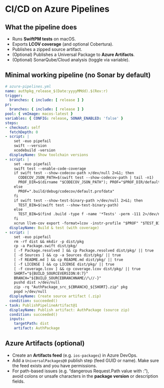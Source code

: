 # CI/CD on Azure Pipelines

## What the pipeline does
- Runs **SwiftPM tests** on macOS.
- Exports **LCOV coverage** (and optional Cobertura).
- Publishes a zipped source artifact.
- (Optional) Publishes a Universal Package to **Azure Artifacts**.
- (Optional) SonarQube/Cloud analysis (toggle via variable).

## Minimal working pipeline (no Sonar by default)
```yaml
# azure-pipelines.yml
name: authpkg_release_$(Date:yyyyMMdd).$(Rev:r)
trigger:
  branches: { include: [ release ] }
pr:
  branches: { include: [ release ] }
pool: { vmImage: macos-latest }
variables: { CONFIG: release, SONAR_ENABLED: 'false' }
steps:
- checkout: self
  fetchDepth: 0
- script: |
    set -euo pipefail
    swift --version
    xcodebuild -version
  displayName: Show toolchain versions
- script: |
    set -euo pipefail
    swift test --enable-code-coverage
    if swift test --show-codecov-path >/dev/null 2>&1; then
      CODECOV_JSON_PATH=$(swift test --show-codecov-path | tail -n1)
      PROF_DIR=$(dirname "$CODECOV_JSON_PATH"); PROF="$PROF_DIR/default.profdata"
    else
      PROF=".build/debug/codecov/default.profdata"
    fi
    if swift test --show-test-binary-path >/dev/null 2>&1; then
      TEST_BIN=$(swift test --show-test-binary-path)
    else
      TEST_BIN=$(find .build -type f -name '*Tests' -perm -111 2>/dev/null | head -n1)
    fi
    xcrun llvm-cov export -format=lcov -instr-profile "$PROF" "$TEST_BIN" > coverage.lcov
  displayName: Build & test (with coverage)
- script: |
    set -euo pipefail
    rm -rf dist && mkdir -p dist/pkg
    cp -a Package.swift dist/pkg/
    [ -f Package.resolved ] && cp Package.resolved dist/pkg/ || true
    [ -d Sources ] && cp -a Sources dist/pkg/ || true
    [ -f README.md ] && cp README.md dist/pkg/ || true
    [ -f LICENSE ] && cp LICENSE dist/pkg/ || true
    [ -f coverage.lcov ] && cp coverage.lcov dist/pkg/ || true
    SHORT="${BUILD_SOURCEVERSION:0:7}"
    BRANCH="${BUILD_SOURCEBRANCHNAME//\//-}"
    pushd dist >/dev/null
    zip -rq "AuthPackage_src_${BRANCH}_${SHORT}.zip" pkg
    popd >/dev/null
  displayName: Create source artifact (.zip)
  condition: succeeded()
- task: PublishPipelineArtifact@1
  displayName: Publish artifact: AuthPackage (source zip)
  condition: succeeded()
  inputs:
    targetPath: dist
    artifact: AuthPackage
```

## Azure Artifacts (optional)
- Create an **Artifacts feed** (e.g. `ios-packages`) in Azure DevOps.
- Add a `UniversalPackages@0` publish step (feed GUID or name). Make sure the feed exists and you have permissions.
- For path-based issues (e.g. “dangerous Request.Path value with :”), avoid colons or unsafe characters in the **package version** or description fields.
